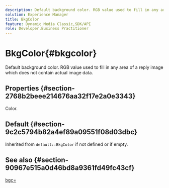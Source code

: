 ```yaml
---
description: Default background color. RGB value used to fill in any area of a reply image which does not contain actual image data.
solution: Experience Manager
title: BkgColor
feature: Dynamic Media Classic,SDK/API
role: Developer,Business Practitioner
---
```


# BkgColor{#bkgcolor}

Default background color. RGB value used to fill in any area of a reply image which does not contain actual image data.

## Properties {#section-2768b2beee214676aa32f17e2a0e3343}

Color.

## Default {#section-9c2c5794b82a4ef89a09551f08d03dbc}

Inherited from `default::BkgColor` if not defined or if empty.

## See also {#section-90967e515a0d46bd8a9361fd49fc43cf}

[bgc=](../../../../../is-api/http-ref/image-serving-api-ref/c-http-protocol-reference/c-command-reference/r-bgc.md#reference-53376175f617446fbe5c69120f834b88) 
